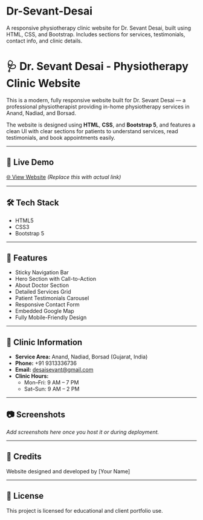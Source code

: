 # Dr-Sevant-Desai
A responsive physiotherapy clinic website for Dr. Sevant Desai, built using HTML, CSS, and Bootstrap. Includes sections for services, testimonials, contact info, and clinic details.

# 🩺 Dr. Sevant Desai - Physiotherapy Clinic Website

This is a modern, fully responsive website built for Dr. Sevant Desai — a professional physiotherapist providing in-home physiotherapy services in Anand, Nadiad, and Borsad.

The website is designed using **HTML**, **CSS**, and **Bootstrap 5**, and features a clean UI with clear sections for patients to understand services, read testimonials, and book appointments easily.

---

## 🔗 Live Demo
[🌐 View Website](https://your-live-link.netlify.app) *(Replace this with actual link)*

---

## 🛠️ Tech Stack
- HTML5
- CSS3
- Bootstrap 5

---

## 📌 Features
- Sticky Navigation Bar
- Hero Section with Call-to-Action
- About Doctor Section
- Detailed Services Grid
- Patient Testimonials Carousel
- Responsive Contact Form
- Embedded Google Map
- Fully Mobile-Friendly Design

---

## 📍 Clinic Information
- **Service Area:** Anand, Nadiad, Borsad (Gujarat, India)
- **Phone:** +91 9313336736
- **Email:** desaisevant@gmail.com
- **Clinic Hours:**
  - Mon–Fri: 9 AM – 7 PM
  - Sat–Sun: 9 AM – 2 PM

---

## 📷 Screenshots
_Add screenshots here once you host it or during deployment._

---

## 🙌 Credits
Website designed and developed by [Your Name]

---

## 📜 License
This project is licensed for educational and client portfolio use.
